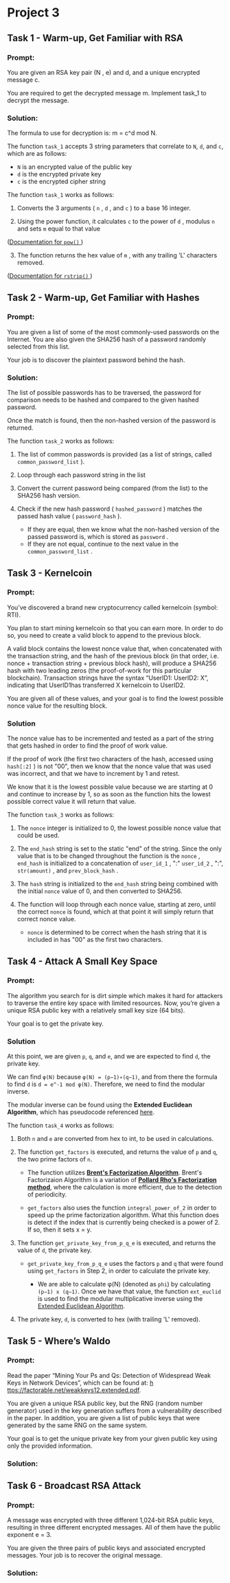 # Project 3

## Task 1 - Warm-up, Get Familiar with RSA

### Prompt: 

You are given an RSA key pair (N , e) and d, and a unique encrypted message c. 

You are required to get the decrypted message m. Implement task_1 to decrypt the message.

### Solution: 

The formula to use for decryption is: m = c^d mod N. 

The function `task_1` accepts 3 string parameters that correlate to `N`, `d`, and `c`, which are as follows:

* `N` is an encrypted value of the public key
* `d` is the encrypted private key 
* `c` is the encrypted cipher string

The function `task_1` works as follows:

1. Converts the 3 arguments ( `n` , `d` , and `c` ) to a base 16 integer.

2. Using the power function, it calculates `c` to the power of `d` , modulus `n` and sets `m` equal to that value  

([Documentation for `pow()` ]())

3. The function returns the hex value of `m` , with any trailing 'L' characters removed.  

([Documentation for `rstrip()` ](https://www.w3schools.com/python/ref_string_rstrip.asp))

## Task 2 - Warm-up, Get Familiar with Hashes

### Prompt:

You are given a list of some of the most commonly-used passwords on the Internet. You are also given the S​HA256 ​hash of a password randomly selected from this list.  

Your job is to discover the plaintext password behind the hash. 

### Solution:

The list of possible passwords has to be traversed, the password for comparison needs to be hashed and compared to the given hashed password. 

Once the match is found, then the non-hashed version of the password is returned.

The function `task_2` works as follows:

1. The list of common passwords is provided (as a list of strings, called `common_password_list` ).

2. Loop through each password string in the list

3. Convert the current password being compared (from the list) to the SHA256 hash version. 

4. Check if the new hash password ( `hashed_password` ) matches the passed hash value ( `password_hash` ). 
    - If they are equal, then we know what the non-hashed version of the passed password is, which is stored as `password` .
    - If they are not equal, continue to the next value in the `common_password_list` .

## Task 3 - Kernelcoin

### Prompt:

You’ve discovered a brand new cryptocurrency called kernelcoin (symbol: RTI). 

You plan to start mining kernelcoin so that you can earn more. In order to do so, you need to create a valid block to append to the previous block. 

A valid block contains the lowest nonce value that, when concatenated with the transaction string, and the hash of the previous block (in that order, i.e. nonce + transaction string + previous block hash), will produce a SHA256 hash with two leading zeros (the proof-of-work for this particular blockchain). Transaction strings have the syntax “UserID1: UserID2: X”, indicating that UserID1has transferred X kernelcoin to UserID2. 

You are given all of these values, and your goal is to find the lowest possible nonce value for the resulting block.

### Solution

The nonce value has to be incremented and tested as a part of the string that gets hashed in order to find the proof of work value. 

If the proof of work (the first two characters of the hash, accessed using `hash[:2]` ) is not "00", then we know that the nonce value that was used was incorrect, and that we have to increment by 1 and retest. 

We know that it is the lowest possible value because we are starting at 0 and continue to increase by 1, so as soon as the function hits the lowest possible correct value it will return that value.

The function `task_3` works as follows:

1. The `nonce` integer is initialized to 0, the lowest possible nonce value that could be used.

2. The `end_hash` string is set to the static "end" of the string. Since the only value that is to be changed throughout the function is the `nonce` , `end_hash` is initialized to a concatenation of `user_id_1` , ":" `user_id_2` , ":", `str(amount)` , and `prev_block_hash` .

3. The `hash` string is initialized to the `end_hash` string being combined with the initial `nonce` value of 0, and then converted to SHA256. 

4. The function will loop through each nonce value, starting at zero, until the correct `nonce` is found, which at that point it will simply return that correct nonce value.
    - `nonce` is determined to be correct when the hash string that it is included in has "00" as the first two characters.

## Task 4 - Attack A Small Key Space

### Prompt:

The algorithm you search for is dirt simple which makes it hard for attackers to traverse the entire key space with limited resources. Now, you’re given a unique RSA public key with a relatively small key size (6​ 4 bits)​.

Your goal is to get the private key.

### Solution
 
At this point, we are given `p`, `q`, and `e`, and we are expected to find `d`, the private key.

We can find `φ(N)` because `φ(N) = (p−1)∗(q−1)`, and from there the formula to find `d` is  `d = e^-1 mod φ(N)`. Therefore, we need to find the modular inverse.

The modular inverse can be found using the **Extended Euclidean Algorithm**, which has pseudocode referenced [here](https://en.wikipedia.org/wiki/Extended_Euclidean_algorithm).

The function `task_4` works as follows:

1. Both `n` and `e` are converted from hex to int, to be used in calculations.

2. The function `get_factors` is executed, and returns the value of `p` and `q`, the two prime factors of `n`. 

     - The function utilizes **[Brent's Factorization Algorithm](http://connellybarnes.com/documents/factoring.pdf)**. Brent's Factorizaion Algorithm is a variation of **[Pollard Rho's Factorization method](https://en.wikipedia.org/wiki/Pollard%27s_rho_algorithm)**, where the calculation is more efficient, due to the detection of periodicity. 

     - `get_factors` also uses the function `integral_power_of_2` in order to speed up the prime factorization algorithm. What this function does is detect if the index that is currently being checked is a power of 2. If so, then it sets x = y.

3. The function `get_private_key_from_p_q_e` is executed, and returns the value of `d`, the private key.

    - `get_private_key_from_p_q_e` uses the factors `p` and `q` that were found using `get_factors` in Step 2, in order to calculate the private key. 

        - We are able to calculate φ(N) (denoted as `phi`) by calculating `(p−1) x (q−1)`. Once we have that value, the function `ext_euclid` is used to find the modular multiplicative inverse using the [Extended Euclidean Algorithm](https://en.wikipedia.org/wiki/Extended_Euclidean_algorithm). 

4. The private key, `d`, is converted to hex (with trailing 'L' removed). 

## Task 5 - Where’s Waldo

### Prompt:

Read the paper “Mining Your Ps and Qs: Detection of Widespread Weak Keys in Network Devices”, which can be found at: [h​ttps://factorable.net/weakkeys12.extended.pdf​](h​ttps://factorable.net/weakkeys12.extended.pdf​). 

You are given a unique RSA public key, but the RNG (random number generator) used in the key generation suffers from a vulnerability described in the paper. In addition, you are given a list of public keys that were generated by the same RNG on the same system. 

Your goal is to get the unique private key from your given public key using only the provided information.

### Solution:

## Task 6 - Broadcast RSA Attack

### Prompt:

A message was encrypted with three different 1,024-bit RSA public keys, resulting in three different encrypted messages. All of them have the public exponent e = 3.

You are given the three pairs of public keys and associated encrypted messages. Your job is to recover the original message.

### Solution:
